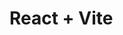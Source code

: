 # React + Vite

<!--
import React, { useContext } from "react";
import "./FoodDisplay.css";
import { StoreContext } from "../../context/StoreContext";
import FoodItem from "../FoodItem/FoodItem";

const FoodDisplay = ({ category }) => {
	const { food_list } = useContext(StoreContext);
	return (
		<div className="food-display" id="food-display">
			<h2>Top dishes near you</h2>
			<div className="food-display-list">
				{food_list.map((item, index) => {
					if (category === "All" || category === item.category) {
						{
							console.log(category, item.category);
						}
						return (
							<FoodItem
								key={index}
								id={item._id}
								name={item.name}
								description={item.description}
								price={item.price}
								image={item.image}
							/>
						);
					}
				})}
			</div>
		</div>
	);
};

export default FoodDisplay;



>
